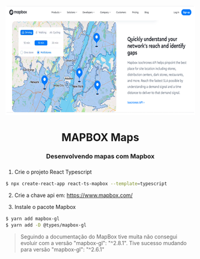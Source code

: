 <div align="center">
  <p align="center">
    <img src="src/assets/img/mapbox.png" width="680" height="290" alt="Mapbox Maps" />
  </p>
 <h1>MAPBOX Maps</h1>
 <h3>Desenvolvendo mapas com Mapbox<h3>
</div>

1. Crie o projeto React Typescript
```bash
$ npx create-react-app react-ts-mapbox --template=typescript
```

2. Crie a chave api em: https://www.mapbox.com/

3. Instale o pacote Mapbox
```bash
$ yarn add mapbox-gl
$ yarn add -D @types/mapbox-gl
```

>Seguindo a documentação do MapBox tive muita não consegui evoluir com a versão "mapbox-gl": "^2.8.1". Tive sucesso mudando para versão "mapbox-gl": "^2.6.1"